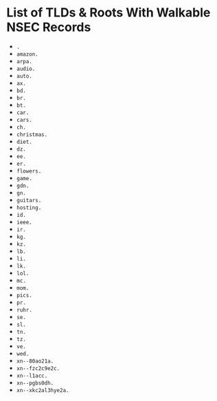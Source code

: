# List of TLDs & Roots With Walkable NSEC Records

* `.`
* `amazon.`
* `arpa.`
* `audio.`
* `auto.`
* `ax.`
* `bd.`
* `br.`
* `bt.`
* `car.`
* `cars.`
* `ch.`
* `christmas.`
* `diet.`
* `dz.`
* `ee.`
* `er.`
* `flowers.`
* `game.`
* `gdn.`
* `gn.`
* `guitars.`
* `hosting.`
* `id.`
* `ieee.`
* `ir.`
* `kg.`
* `kz.`
* `lb.`
* `li.`
* `lk.`
* `lol.`
* `mc.`
* `mom.`
* `pics.`
* `pr.`
* `ruhr.`
* `se.`
* `sl.`
* `tn.`
* `tz.`
* `ve.`
* `wed.`
* `xn--80ao21a.`
* `xn--fzc2c9e2c.`
* `xn--l1acc.`
* `xn--pgbs0dh.`
* `xn--xkc2al3hye2a.`
